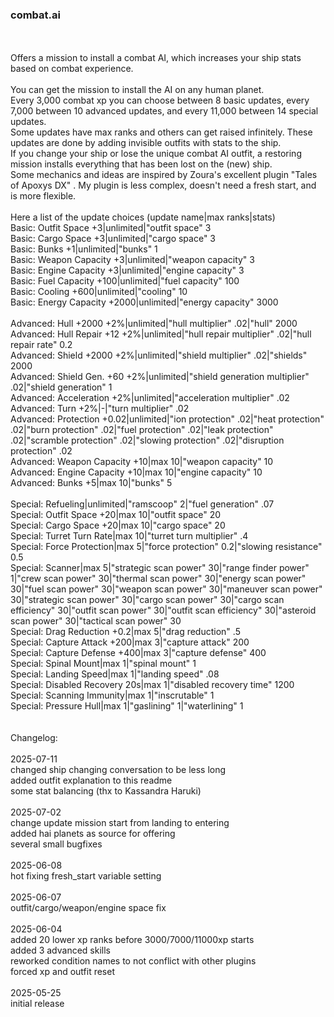 ### combat.ai
<br>
<br>
Offers a mission to install a combat AI, which increases your ship stats based on combat experience.<br>
<br>
You can get the mission to install the AI on any human planet.<br>
Every 3,000 combat xp you can choose between 8 basic updates, every 7,000 between 10 advanced updates, and every 11,000 between 14 special updates.<br>
Some updates have max ranks and others can get raised infinitely. These updates are done by adding invisible outfits with stats to the ship.<br>
If you change your ship or lose the unique combat AI outfit, a restoring mission installs everything that has been lost on the (new) ship.<br>
Some mechanics and ideas are inspired by Zoura's excellent plugin "Tales of Apoxys DX" . My plugin is less complex, doesn't need a fresh start, and is more flexible.<br>
<br>
Here a list of the update choices (update name|max ranks|stats)<br>
Basic: Outfit Space +3|unlimited|"outfit space" 3<br>
Basic: Cargo Space +3|unlimited|"cargo space" 3<br>
Basic: Bunks +1|unlimited|"bunks" 1<br>
Basic: Weapon Capacity +3|unlimited|"weapon capacity" 3<br>
Basic: Engine Capacity +3|unlimited|"engine capacity" 3<br>
Basic: Fuel Capacity +100|unlimited|"fuel capacity" 100<br>
Basic: Cooling +600|unlimited|"cooling" 10<br>
Basic: Energy Capacity +2000|unlimited|"energy capacity" 3000<br>
<br>
Advanced: Hull +2000 +2%|unlimited|"hull multiplier" .02|"hull" 2000<br>
Advanced: Hull Repair +12 +2%|unlimited|"hull repair multiplier" .02|"hull repair rate" 0.2<br>
Advanced: Shield +2000 +2%|unlimited|"shield multiplier" .02|"shields" 2000<br>
Advanced: Shield Gen. +60 +2%|unlimited|"shield generation multiplier" .02|"shield generation" 1<br>
Advanced: Acceleration +2%|unlimited|"acceleration multiplier" .02<br>
Advanced: Turn +2%|-|"turn multiplier" .02<br>
Advanced: Protection +0.02|unlimited|"ion protection" .02|"heat protection" .02|"burn protection" .02|"fuel protection" .02|"leak protection" .02|"scramble protection" .02|"slowing protection" .02|"disruption protection" .02<br>
Advanced: Weapon Capacity +10|max 10|"weapon capacity" 10<br>
Advanced: Engine Capacity +10|max 10|"engine capacity" 10<br>
Advanced: Bunks +5|max 10|"bunks" 5<br>
<br>
Special: Refueling|unlimited|"ramscoop" 2|"fuel generation" .07<br>
Special: Outfit Space +20|max 10|"outfit space" 20<br>
Special: Cargo Space +20|max 10|"cargo space" 20<br>
Special: Turret Turn Rate|max 10|"turret turn multiplier" .4<br>
Special: Force Protection|max 5|"force protection" 0.2|"slowing resistance" 0.5<br>
Special: Scanner|max 5|"strategic scan power" 30|"range finder power" 1|"crew scan power" 30|"thermal scan power" 30|"energy scan power" 30|"fuel scan power" 30|"weapon scan power" 30|"maneuver scan power" 30|"strategic scan power" 30|"cargo scan power" 30|"cargo scan efficiency" 30|"outfit scan power" 30|"outfit scan efficiency" 30|"asteroid scan power" 30|"tactical scan power" 30<br>
Special: Drag Reduction +0.2|max 5|"drag reduction" .5<br>
Special: Capture Attack +200|max 3|"capture attack" 200<br>
Special: Capture Defense +400|max 3|"capture defense" 400<br>
Special: Spinal Mount|max 1|"spinal mount" 1<br>
Special: Landing Speed|max 1|"landing speed" .08<br>
Special: Disabled Recovery 20s|max 1|"disabled recovery time" 1200<br>
Special: Scanning Immunity|max 1|"inscrutable" 1<br>
Special: Pressure Hull|max 1|"gaslining" 1|"waterlining" 1<br>
<br>
<br>
Changelog:<br>
<br>
2025-07-11<br>
changed ship changing conversation to be less long<br>
added outfit explanation to this readme<br>
some stat balancing (thx to Kassandra Haruki)<br>
<br>
2025-07-02<br>
change update mission start from landing to entering<br>
added hai planets as source for offering<br>
several small bugfixes<br>
<br>
2025-06-08<br>
hot fixing fresh_start variable setting<br>
<br>
2025-06-07<br>
outfit/cargo/weapon/engine space fix<br>
<br>
2025-06-04<br>
added 20 lower xp ranks before 3000/7000/11000xp starts<br>
added 3 advanced skills<br>
reworked condition names to not conflict with other plugins<br>
forced xp and outfit reset<br>
<br>
2025-05-25<br>
initial release<br>

